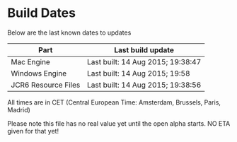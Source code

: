 # Build Dates

Below are the last known dates to updates

Part | Last build update
-----|-----
Mac Engine | Last built: 14 Aug 2015; 19:38:47
Windows Engine | Last built: 14 Aug 2015; 19:58
JCR6 Resource Files | Last built: 14 Aug 2015; 19:38:56
All times are in CET (Central European Time: Amsterdam, Brussels, Paris, Madrid)


Please note this file has no real value yet until the open alpha starts. NO ETA given for that yet!
